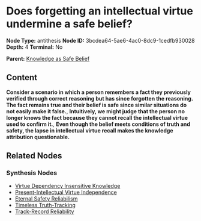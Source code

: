 # Does forgetting an intellectual virtue undermine a safe belief?

**Node Type:** antithesis
**Node ID:** 3bcdea64-5ae6-4ac0-8dc9-1cedfb930028
**Depth:** 4
**Terminal:** No

**Parent:** [Knowledge as Safe Belief](knowledge-as-safe-belief-synthesis-59beb533-d22b-4800-8b79-a7e92d3ef22e.md)

## Content

**Consider a scenario in which a person remembers a fact they previously verified through correct reasoning but has since forgotten the reasoning. The fact remains true and their belief is safe since similar situations do not easily make it false.**, **Intuitively, we might judge that the person no longer knows the fact because they cannot recall the intellectual virtue used to confirm it.**, **Even though the belief meets conditions of truth and safety, the lapse in intellectual virtue recall makes the knowledge attribution questionable.**

## Related Nodes

### Synthesis Nodes

- [Virtue Dependency Insensitive Knowledge](virtue-dependency-insensitive-knowledge-synthesis-53f896e6-f748-4cab-8816-4157b4b2b808.md)
- [Present-Intellectual Virtue Independence](present-intellectual-virtue-independence-synthesis-f47a6540-d712-4884-ba10-97a310f09187.md)
- [Eternal Safety Reliabilism](eternal-safety-reliabilism-synthesis-4143dca2-b006-4450-a89f-b5713c7d45b3.md)
- [Timeless Truth-Tracking](timeless-truth-tracking-synthesis-0cd5647c-023e-46e2-a374-6e40db44df70.md)
- [Track-Record Reliability](track-record-reliability-synthesis-4bb08a6e-689f-4259-accb-19744a3da5a7.md)

